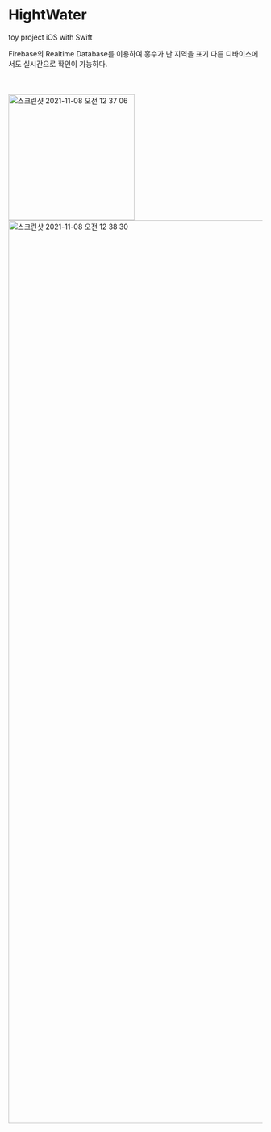 # HightWater
toy project iOS with Swift

Firebase의 Realtime Database를 이용하여 홍수가 난 지역을 표기
다른 디바이스에서도 실시간으로 확인이 가능하다.<br /><br /><br /><br />
<img width="250" alt="스크린샷 2021-11-08 오전 12 37 06" src="https://user-images.githubusercontent.com/31719821/140651643-8c49149a-ca96-43f2-8700-c4128cb2ab8c.png">
<img width="1792" alt="스크린샷 2021-11-08 오전 12 38 30" src="https://user-images.githubusercontent.com/31719821/140651711-a5b6ca1f-e649-49c6-8d3e-38e88cceb924.png">
